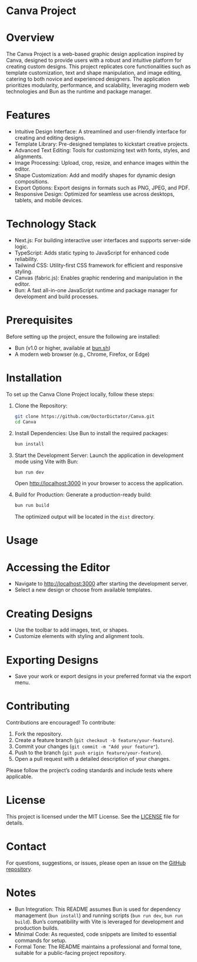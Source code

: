 # Canva Project

# Overview
The Canva Project is a web-based graphic design application inspired by Canva, designed to provide users with a robust and intuitive platform for creating custom designs. This project replicates core functionalities such as template customization, text and shape manipulation, and image editing, catering to both novice and experienced designers. The application prioritizes modularity, performance, and scalability, leveraging modern web technologies and Bun as the runtime and package manager.

# Features
- Intuitive Design Interface: A streamlined and user-friendly interface for creating and editing designs.
- Template Library: Pre-designed templates to kickstart creative projects.
- Advanced Text Editing: Tools for customizing text with fonts, styles, and alignments.
- Image Processing: Upload, crop, resize, and enhance images within the editor.
- Shape Customization: Add and modify shapes for dynamic design compositions.
- Export Options: Export designs in formats such as PNG, JPEG, and PDF.
- Responsive Design: Optimized for seamless use across desktops, tablets, and mobile devices.

# Technology Stack
- Next.js: For building interactive user interfaces and supports server-side logic.
- TypeScript: Adds static typing to JavaScript for enhanced code reliability.
- Tailwind CSS: Utility-first CSS framework for efficient and responsive styling.
- Canvas (fabric.js): Enables graphic rendering and manipulation in the editor.
- Bun: A fast all-in-one JavaScript runtime and package manager for development and build processes.

# Prerequisites
Before setting up the project, ensure the following are installed:
- Bun (v1.0 or higher, available at [bun.sh](https://bun.sh))
- A modern web browser (e.g., Chrome, Firefox, or Edge)

# Installation
To set up the Canva Clone Project locally, follow these steps:

1. Clone the Repository:
   ```bash
   git clone https://github.com/DoctorDictator/Canva.git
   cd Canva
   ```

2. Install Dependencies:
   Use Bun to install the required packages:
   ```bash
   bun install
   ```

3. Start the Development Server:
   Launch the application in development mode using Vite with Bun:
   ```bash
   bun run dev
   ```
   Open [http://localhost:3000](http://localhost:3000) in your browser to access the application.

4. Build for Production:
   Generate a production-ready build:
   ```bash
   bun run build
   ```
   The optimized output will be located in the `dist` directory.

# Usage
# Accessing the Editor
- Navigate to [http://localhost:3000](http://localhost:3000) after starting the development server.
- Select a new design or choose from available templates.

# Creating Designs
- Use the toolbar to add images, text, or shapes.
- Customize elements with styling and alignment tools.

# Exporting Designs
- Save your work or export designs in your preferred format via the export menu.

# Contributing
Contributions are encouraged! To contribute:
1. Fork the repository.
2. Create a feature branch (`git checkout -b feature/your-feature`).
3. Commit your changes (`git commit -m "Add your feature"`).
4. Push to the branch (`git push origin feature/your-feature`).
5. Open a pull request with a detailed description of your changes.

Please follow the project’s coding standards and include tests where applicable.

# License
This project is licensed under the MIT License. See the [LICENSE](LICENSE) file for details.

# Contact
For questions, suggestions, or issues, please open an issue on the [GitHub repository](https://github.com/DoctorDictator/Canva).

# Notes
- Bun Integration: This README assumes Bun is used for dependency management (`bun install`) and running scripts (`bun run dev`, `bun run build`). Bun’s compatibility with Vite is leveraged for development and production builds.
- Minimal Code: As requested, code snippets are limited to essential commands for setup.
- Formal Tone: The README maintains a professional and formal tone, suitable for a public-facing project repository.
